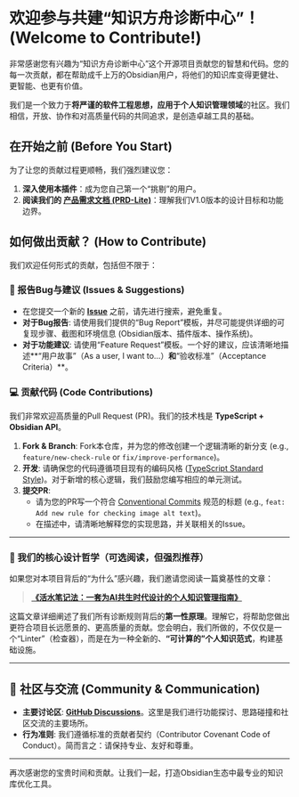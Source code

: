 # 欢迎参与共建“知识方舟诊断中心”！(Welcome to Contribute!)

非常感谢您有兴趣为“知识方舟诊断中心”这个开源项目贡献您的智慧和代码。您的每一次贡献，都在帮助成千上万的Obsidian用户，将他们的知识库变得更健壮、更智能、也更有价值。

我们是一个致力于**将严谨的软件工程思想，应用于个人知识管理领域**的社区。我们相信，开放、协作和对高质量代码的共同追求，是创造卓越工具的基础。

## 在开始之前 (Before You Start)

为了让您的贡献过程更顺畅，我们强烈建议您：

1.  **深入使用本插件**：成为您自己第一个“挑剔”的用户。
2.  **阅读我们的 [产品需求文档 (PRD-Lite)]([此处可以链接到一个精简版的PRD，或者直接指向README的核心功能介绍])**：理解我们V1.0版本的设计目标和功能边界。

## 如何做出贡献？ (How to Contribute)

我们欢迎任何形式的贡献，包括但不限于：

### 📝 报告Bug与建议 (Issues & Suggestions)

-   在您提交一个新的 [**Issue**](https://github.com/fengfeng799/knowledge-ark-diagnostic-center/issues) 之前，请先进行搜索，避免重复。
-   **对于Bug报告**: 请使用我们提供的“Bug Report”模板，并尽可能提供详细的可复现步骤、截图和环境信息 (Obsidian版本、插件版本、操作系统)。
-   **对于功能建议**: 请使用“Feature Request”模板。一个好的建议，应该清晰地描述**“用户故事”（As a user, I want to...）**和**“验收标准”（Acceptance Criteria）**。

### 💻 贡献代码 (Code Contributions)

我们非常欢迎高质量的Pull Request (PR)。我们的技术栈是 **TypeScript + Obsidian API**。

1.  **Fork & Branch**: Fork本仓库，并为您的修改创建一个逻辑清晰的新分支 (e.g., `feature/new-check-rule` or `fix/improve-performance`)。
2.  **开发**: 请确保您的代码遵循项目现有的编码风格 ([TypeScript Standard Style](https://github.com/standard/ts-standard))。对于新增的核心逻辑，我们鼓励您编写相应的单元测试。
3.  **提交PR**:
    -   请为您的PR写一个符合 [Conventional Commits](https://www.conventionalcommits.org/) 规范的标题 (e.g., `feat: Add new rule for checking image alt text`)。
    -   在描述中，请清晰地解释您的实现思路，并关联相关的Issue。

---

### 🌟 我们的核心设计哲学（可选阅读，但强烈推荐）

如果您对本项目背后的“为什么”感兴趣，我们邀请您阅读一篇奠基性的文章：

> [**《活水笔记法：一套为AI共生时代设计的个人知识管理指南》**](《活水笔记法：一套为AI共生时代设计的个人知识库构建指南》.md)

这篇文章详细阐述了我们所有诊断规则背后的**第一性原理**。理解它，将帮助您做出更符合项目长远愿景的、更高质量的贡献。您会明白，我们所做的，不仅仅是一个“Linter”（检查器），而是在为一种全新的、**“可计算的”个人知识范式**，构建基础设施。

---

## 🤝 社区与交流 (Community & Communication)

-   **主要讨论区**: [**GitHub Discussions**](https://github.com/fengfeng799/knowledge-ark-diagnostic-center/discussions)。这里是我们进行功能探讨、思路碰撞和社区交流的主要场所。
-   **行为准则**: 我们遵循标准的贡献者契约（Contributor Covenant Code of Conduct）。简而言之：请保持专业、友好和尊重。

---

再次感谢您的宝贵时间和贡献。让我们一起，打造Obsidian生态中最专业的知识库优化工具。
